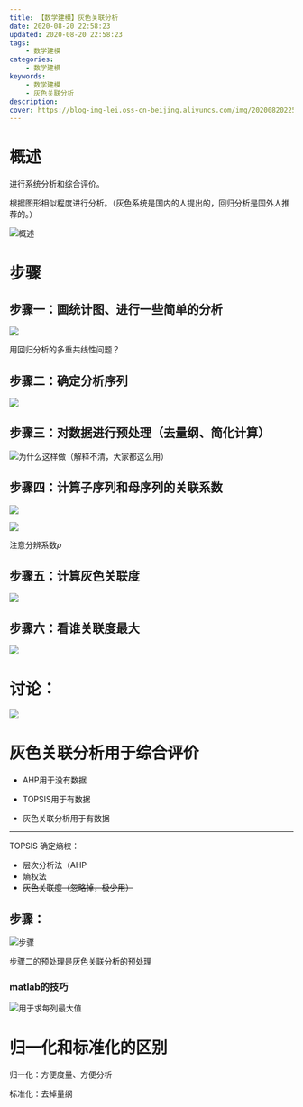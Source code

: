 ```yaml
---
title: 【数学建模】灰色关联分析
date: 2020-08-20 22:58:23
updated: 2020-08-20 22:58:23
tags:
    - 数学建模
categories:
    - 数学建模
keywords:
    - 数学建模
    - 灰色关联分析
description:
cover: https://blog-img-lei.oss-cn-beijing.aliyuncs.com/img/20200820225958.png
---
```


# 概述

进行系统分析和综合评价。

根据图形相似程度进行分析。（灰色系统是国内的人提出的，回归分析是国外人推荐的。）

![概述](https://blog-img-lei.oss-cn-beijing.aliyuncs.com/img/image-20200820220922615.png)



# 步骤

## 步骤一：画统计图、进行一些简单的分析

![](https://blog-img-lei.oss-cn-beijing.aliyuncs.com/img/image-20200820221737569.png)

用回归分析的多重共线性问题？

## 步骤二：确定分析序列

![](https://blog-img-lei.oss-cn-beijing.aliyuncs.com/img/image-20200820221851322.png)

## 步骤三：对数据进行预处理（去量纲、简化计算）

![为什么这样做（解释不清，大家都这么用）](https://blog-img-lei.oss-cn-beijing.aliyuncs.com/img/image-20200820221935947.png)

## 步骤四：计算子序列和母序列的关联系数

![](https://blog-img-lei.oss-cn-beijing.aliyuncs.com/img/image-20200820222525637.png)

![](https://blog-img-lei.oss-cn-beijing.aliyuncs.com/img/image-20200820222637406.png)

注意分辨系数$\rho$

## 步骤五：计算灰色关联度

![](https://blog-img-lei.oss-cn-beijing.aliyuncs.com/img/image-20200820223239840.png)

## 步骤六：看谁关联度最大

![](https://blog-img-lei.oss-cn-beijing.aliyuncs.com/img/image-20200820223310561.png)

# 讨论：

![](https://blog-img-lei.oss-cn-beijing.aliyuncs.com/img/image-20200820223801106.png)

# 灰色关联分析用于综合评价

+ AHP用于没有数据

+ TOPSIS用于有数据
+ 灰色关联分析用于有数据

------

TOPSIS 确定熵权：

+ 层次分析法（AHP
+ 熵权法
+ ~~灰色关联度（忽略掉，极少用）~~

## 步骤：

![步骤](https://blog-img-lei.oss-cn-beijing.aliyuncs.com/img/image-20200820224423285.png)

步骤二的预处理是灰色关联分析的预处理

### matlab的技巧

![用于求每列最大值](https://blog-img-lei.oss-cn-beijing.aliyuncs.com/img/image-20200820225207492.png)

# 归一化和标准化的区别

归一化：方便度量、方便分析

标准化：去掉量纲